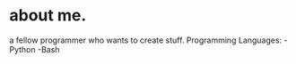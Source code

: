 # about me.
a fellow programmer who wants to create stuff.
Programming Languages:
-Python
-Bash

<!---
cWorksLLC/cWorksLLC is a ✨ special ✨ repository because its `README.md` (this file) appears on your GitHub profile.
You can click the Preview link to take a look at your changes.
--->
